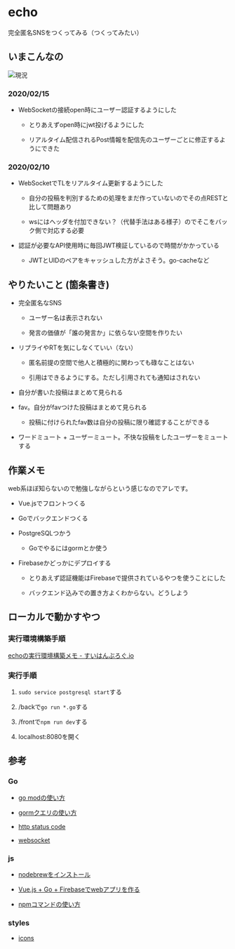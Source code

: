 # echo

完全匿名SNSをつくってみる（つくってみたい）

## いまこんなの

![現況](https://github.com/suihan74/echo/wiki/images/ss_3.png "2020/02/02")

### 2020/02/15

- WebSocketの接続open時にユーザー認証するようにした

    - とりあえずopen時にjwt投げるようにした
    
    - リアルタイム配信されるPost情報を配信先のユーザーごとに修正するようにできた

### 2020/02/10

- WebSocketでTLをリアルタイム更新するようにした

    - 自分の投稿を判別するための処理をまだ作っていないのでその点RESTと比して問題あり

    - wsにはヘッダを付加できない？（代替手法はある様子）のでそこをバック側で対応する必要
    
- 認証が必要なAPI使用時に毎回JWT検証しているので時間がかかっている

    - JWTとUIDのペアをキャッシュした方がよさそう。go-cacheなど

## やりたいこと (箇条書き)

- 完全匿名なSNS

    - ユーザー名は表示されない

    - 発言の価値が「誰の発言か」に依らない空間を作りたい

- リプライやRTを気にしなくていい（ない）

    - 匿名前提の空間で他人と積極的に関わっても碌なことはない

    - 引用はできるようにする。ただし引用されても通知はされない

- 自分が書いた投稿はまとめて見られる

- fav。自分がfavつけた投稿はまとめて見られる

    - 投稿に付けられたfav数は自分の投稿に限り確認することができる

- ワードミュート + ユーザーミュート。不快な投稿をしたユーザーをミュートする

## 作業メモ

web系ほぼ知らないので勉強しながらという感じなのでアレです。

- Vue.jsでフロントつくる

- Goでバックエンドつくる

- PostgreSQLつかう

  - Goでやるにはgormとか使う

- Firebaseかどっかにデプロイする

  - とりあえず認証機能はFirebaseで提供されているやつを使うことにした

  - バックエンド込みでの置き方よくわからない。どうしよう

## ローカルで動かすやつ

### 実行環境構築手順

[echoの実行環境構築メモ - すいはんぶろぐ.io](https://suihan74.github.io/posts/2020/02_09_00_web_dev_installation_tips/)

### 実行手順

1. `sudo service postgresql start`する

2. /backで`go run *.go`する

3. /frontで`npm run dev`する

4. localhost:8080を開く

## 参考

### Go

- [go modの使い方](https://blog.mmmcorp.co.jp/blog/2019/10/10/go-mod/)

- [gormクエリの使い方](http://gorm.io/ja_JP/docs/query.html)

- [http status code](http://golang.jp/pkg/http)

- [websocket](https://qiita.com/__init__/items/08cbc3a870178fd6fc32)

### js

- [nodebrewをインストール](https://contents.shinonomekazan.com/tips/wsl-with-node.html#node-jsのインストール)

- [Vue.js + Go + Firebaseでwebアプリを作る](https://qiita.com/po3rin/items/d3e016d01162e9d9de80)

- [npmコマンドの使い方](https://qiita.com/wifecooky/items/c3be77e54233fcfca376)

### styles

- [icons](https://freedesignresources.net/100-free-minimal-line-icons/)
